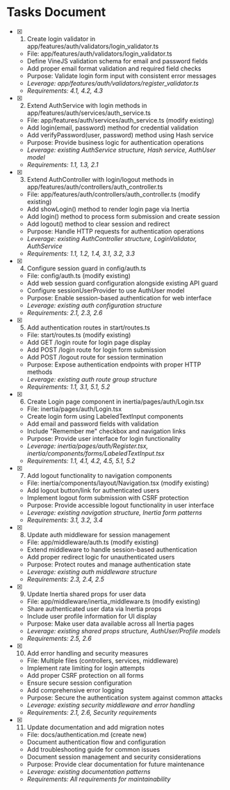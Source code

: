 # Tasks Document

- [x] 1. Create login validator in app/features/auth/validators/login_validator.ts
  - File: app/features/auth/validators/login_validator.ts
  - Define VineJS validation schema for email and password fields
  - Add proper email format validation and required field checks
  - Purpose: Validate login form input with consistent error messages
  - _Leverage: app/features/auth/validators/register_validator.ts_
  - _Requirements: 4.1, 4.2, 4.3_

- [x] 2. Extend AuthService with login methods in app/features/auth/services/auth_service.ts
  - File: app/features/auth/services/auth_service.ts (modify existing)
  - Add login(email, password) method for credential validation
  - Add verifyPassword(user, password) method using Hash service
  - Purpose: Provide business logic for authentication operations
  - _Leverage: existing AuthService structure, Hash service, AuthUser model_
  - _Requirements: 1.1, 1.3, 2.1_

- [x] 3. Extend AuthController with login/logout methods in app/features/auth/controllers/auth_controller.ts
  - File: app/features/auth/controllers/auth_controller.ts (modify existing)
  - Add showLogin() method to render login page via Inertia
  - Add login() method to process form submission and create session
  - Add logout() method to clear session and redirect
  - Purpose: Handle HTTP requests for authentication operations
  - _Leverage: existing AuthController structure, LoginValidator, AuthService_
  - _Requirements: 1.1, 1.2, 1.4, 3.1, 3.2, 3.3_

- [x] 4. Configure session guard in config/auth.ts
  - File: config/auth.ts (modify existing)
  - Add web session guard configuration alongside existing API guard
  - Configure sessionUserProvider to use AuthUser model
  - Purpose: Enable session-based authentication for web interface
  - _Leverage: existing auth configuration structure_
  - _Requirements: 2.1, 2.3, 2.6_

- [x] 5. Add authentication routes in start/routes.ts
  - File: start/routes.ts (modify existing)
  - Add GET /login route for login page display
  - Add POST /login route for login form submission
  - Add POST /logout route for session termination
  - Purpose: Expose authentication endpoints with proper HTTP methods
  - _Leverage: existing auth route group structure_
  - _Requirements: 1.1, 3.1, 5.1, 5.2_

- [x] 6. Create Login page component in inertia/pages/auth/Login.tsx
  - File: inertia/pages/auth/Login.tsx
  - Create login form using LabeledTextInput components
  - Add email and password fields with validation
  - Include "Remember me" checkbox and navigation links
  - Purpose: Provide user interface for login functionality
  - _Leverage: inertia/pages/auth/Register.tsx, inertia/components/forms/LabeledTextInput.tsx_
  - _Requirements: 1.1, 4.1, 4.2, 4.5, 5.1, 5.2_

- [x] 7. Add logout functionality to navigation components
  - File: inertia/components/layout/Navigation.tsx (modify existing)
  - Add logout button/link for authenticated users
  - Implement logout form submission with CSRF protection
  - Purpose: Provide accessible logout functionality in user interface
  - _Leverage: existing navigation structure, Inertia form patterns_
  - _Requirements: 3.1, 3.2, 3.4_

- [x] 8. Update auth middleware for session management
  - File: app/middleware/auth.ts (modify existing)
  - Extend middleware to handle session-based authentication
  - Add proper redirect logic for unauthenticated users
  - Purpose: Protect routes and manage authentication state
  - _Leverage: existing auth middleware structure_
  - _Requirements: 2.3, 2.4, 2.5_

- [x] 9. Update Inertia shared props for user data
  - File: app/middleware/inertia_middleware.ts (modify existing)
  - Share authenticated user data via Inertia props
  - Include user profile information for UI display
  - Purpose: Make user data available across all Inertia pages
  - _Leverage: existing shared props structure, AuthUser/Profile models_
  - _Requirements: 2.5, 2.6_

- [x] 10. Add error handling and security measures
  - File: Multiple files (controllers, services, middleware)
  - Implement rate limiting for login attempts
  - Add proper CSRF protection on all forms
  - Ensure secure session configuration
  - Add comprehensive error logging
  - Purpose: Secure the authentication system against common attacks
  - _Leverage: existing security middleware and error handling_
  - _Requirements: 2.1, 2.6, Security requirements_

- [x] 11. Update documentation and add migration notes
  - File: docs/authentication.md (create new)
  - Document authentication flow and configuration
  - Add troubleshooting guide for common issues
  - Document session management and security considerations
  - Purpose: Provide clear documentation for future maintenance
  - _Leverage: existing documentation patterns_
  - _Requirements: All requirements for maintainability_